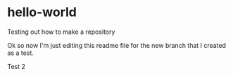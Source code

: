 # hello-world
Testing out how to make a repository

Ok so now I'm just editing this readme file for the new branch that I created as a test.

Test 2
